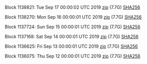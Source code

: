 Block 1138821: Tue Sep 17 00:00:02 UTC 2019 [zip](https://dash-bootstrap.ams3.digitaloceanspaces.com/mainnet/2019-09-17/bootstrap.dat.zip) (7.7G) [SHA256](https://dash-bootstrap.ams3.digitaloceanspaces.com/mainnet/2019-09-17/sha256.txt)

Block 1138270: Mon Sep 16 00:00:01 UTC 2019 [zip](https://dash-bootstrap.ams3.digitaloceanspaces.com/mainnet/2019-09-16/bootstrap.dat.zip) (7.7G) [SHA256](https://dash-bootstrap.ams3.digitaloceanspaces.com/mainnet/2019-09-16/sha256.txt)

Block 1137724: Sun Sep 15 00:00:01 UTC 2019 [zip](https://dash-bootstrap.ams3.digitaloceanspaces.com/mainnet/2019-09-15/bootstrap.dat.zip) (7.7G) [SHA256](https://dash-bootstrap.ams3.digitaloceanspaces.com/mainnet/2019-09-15/sha256.txt)

Block 1137168: Sat Sep 14 00:00:01 UTC 2019 [zip](https://dash-bootstrap.ams3.digitaloceanspaces.com/mainnet/2019-09-14/bootstrap.dat.zip) (7.7G) [SHA256](https://dash-bootstrap.ams3.digitaloceanspaces.com/mainnet/2019-09-14/sha256.txt)

Block 1136625: Fri Sep 13 00:00:01 UTC 2019 [zip](https://dash-bootstrap.ams3.digitaloceanspaces.com/mainnet/2019-09-13/bootstrap.dat.zip) (7.7G) [SHA256](https://dash-bootstrap.ams3.digitaloceanspaces.com/mainnet/2019-09-13/sha256.txt)

Block 1136075: Thu Sep 12 00:00:01 UTC 2019 [zip](https://dash-bootstrap.ams3.digitaloceanspaces.com/mainnet/2019-09-12/bootstrap.dat.zip) (7.7G) [SHA256](https://dash-bootstrap.ams3.digitaloceanspaces.com/mainnet/2019-09-12/sha256.txt)

